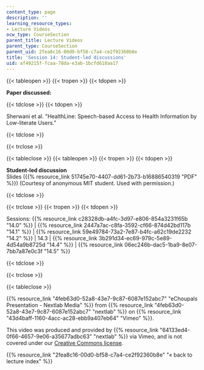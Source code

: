 ```yaml
---
content_type: page
description: ''
learning_resource_types:
- Lecture Videos
ocw_type: CourseSection
parent_title: Lecture Videos
parent_type: CourseSection
parent_uid: 2fea8c16-00d0-bf58-c7a4-ce2f92360b8e
title: 'Session 14: Student-led discussions'
uid: af49215f-fcaa-78da-e3ab-1bcfd618aa17
---
```


{{< tableopen >}}
{{< tropen >}}
{{< tdopen >}}


**Paper discussed:**


{{< tdclose >}}
{{< tdopen >}}


Sherwani et al. "HealthLine: Speech-based Access to Health Information by Low-literate Users."


{{< tdclose >}}

{{< trclose >}}

{{< tableclose >}}
{{< tableopen >}}
{{< tropen >}}
{{< tdopen >}}


**Student-led discussion**  
Slides ({{% resource_link 51745e70-4407-dd61-2b73-b16886540319 "PDF" %}}) (Courtesy of anonymous MIT student. Used with permission.)


{{< tdclose >}}

{{< trclose >}}
{{< tropen >}}
{{< tdopen >}}


Sessions: {{% resource_link c28328db-a4fc-3d97-e806-854a3231f65b "14.0" %}} | {{% resource_link 2447a7ac-c8fa-3592-cf66-874d42bd117b "14.1" %}} | {{% resource_link 59e49784-73a2-7e87-b4fc-a62c19de2232 "14.2" %}} | 14.3 | {{% resource_link 3b291d34-ec69-979c-5e89-4d54a9b8725d "14.4" %}} | {{% resource_link 06ec246b-dac5-1ba9-8e07-7bb7a87e0c3f "14.5" %}}


{{< tdclose >}}

{{< trclose >}}

{{< tableclose >}}

{{% resource_link "4feb63d0-52a8-43e7-9c87-6087e152abc7" "eChoupals Presentation - Nextlab Media" %}} from {{% resource_link "4feb63d0-52a8-43e7-9c87-6087e152abc7" "nextlab" %}} on {{% resource_link "43d4baff-1160-4acc-ac28-ebb9a407eb64" "Vimeo" %}}.

This video was produced and provided by {{% resource_link "64133ed4-0f66-4657-9e06-a35677adbc63" "nextlab" %}} via Vimeo, and is not covered under our [Creative Commons license](/terms/#cc).

{{% resource_link "2fea8c16-00d0-bf58-c7a4-ce2f92360b8e" "« back to lecture index" %}}
